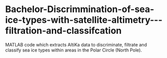 # Bachelor-Discrimmination-of-sea-ice-types-with-satellite-altimetry---filtration-and-classifcation
MATLAB code which extracts AltiKa data to discriminate, filtrate and classify sea ice types within areas in the Polar Circle (North Pole). 
